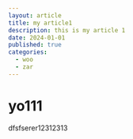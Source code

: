 ```yaml
---
layout: article
title: my article1
description: this is my article 1
date: 2024-01-01
published: true
categories:
  - woo
  - zar
---
```


# yo111

dfsfserer12312313
